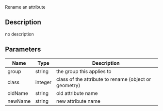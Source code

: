 Rename an attribute



## Description
no description
## Parameters

<table>
<thead>
	<tr>
		<th>Name</th>
		<th>Type</th>
		<th>Description</th>
	</tr>
</thead>
<tr>
	<td>group</td>
	<td><div class='bg-purple-800 px-2 py-px text-white rounded-sm'>string</div></td>
	<td>the group this applies to</td>
</tr>
<tr>
	<td>class</td>
	<td><div class='bg-orange-800 px-2 py-px text-white rounded-sm'>integer</div></td>
	<td>class of the attribute to rename (object or geometry)</td>
</tr>
<tr>
	<td>oldName</td>
	<td><div class='bg-purple-800 px-2 py-px text-white rounded-sm'>string</div></td>
	<td>old attribute name</td>
</tr>
<tr>
	<td>newName</td>
	<td><div class='bg-purple-800 px-2 py-px text-white rounded-sm'>string</div></td>
	<td>new attribute name</td>
</tr>
</table>